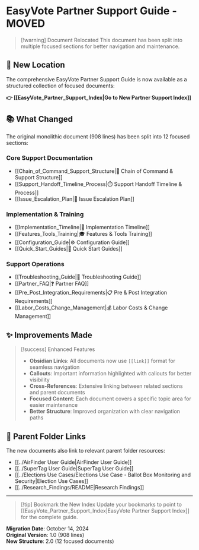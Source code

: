 # EasyVote Partner Support Guide - MOVED

> [!warning] Document Relocated
> This document has been split into multiple focused sections for better navigation and maintenance.

## 🔄 New Location

The comprehensive EasyVote Partner Support Guide is now available as a structured collection of focused documents:

**👉 [[EasyVote_Partner_Support_Index|Go to New Partner Support Index]]**

## 📚 What Changed

The original monolithic document (908 lines) has been split into 12 focused sections:

### Core Support Documentation
- [[Chain_of_Command_Support_Structure|🏢 Chain of Command & Support Structure]]
- [[Support_Handoff_Timeline_Process|⏱️ Support Handoff Timeline & Process]]  
- [[Issue_Escalation_Plan|🚨 Issue Escalation Plan]]

### Implementation & Training
- [[Implementation_Timeline|📅 Implementation Timeline]]
- [[Features_Tools_Training|🎓 Features & Tools Training]]
- [[Configuration_Guide|⚙️ Configuration Guide]]
- [[Quick_Start_Guides|🚀 Quick Start Guides]]

### Support Operations
- [[Troubleshooting_Guide|🔧 Troubleshooting Guide]]
- [[Partner_FAQ|❓ Partner FAQ]]
- [[Pre_Post_Integration_Requirements|📋 Pre & Post Integration Requirements]]
- [[Labor_Costs_Change_Management|💰 Labor Costs & Change Management]]

## ✨ Improvements Made

> [!success] Enhanced Features
> - **Obsidian Links**: All documents now use `[[link]]` format for seamless navigation
> - **Callouts**: Important information highlighted with callouts for better visibility
> - **Cross-References**: Extensive linking between related sections and parent documents
> - **Focused Content**: Each document covers a specific topic area for easier maintenance
> - **Better Structure**: Improved organization with clear navigation paths

## 🔗 Parent Folder Links

The new documents also link to relevant parent folder resources:
- [[../AirFinder User Guide|AirFinder User Guide]]
- [[../SuperTag User Guide|SuperTag User Guide]]
- [[../Elections Use Cases/Elections Use Case - Ballot Box Monitoring and Security|Election Use Cases]]
- [[../Research_Findings/README|Research Findings]]

---

> [!tip] Bookmark the New Index
> Update your bookmarks to point to [[EasyVote_Partner_Support_Index|EasyVote Partner Support Index]] for the complete guide.

**Migration Date**: October 14, 2024  
**Original Version**: 1.0 (908 lines)  
**New Structure**: 2.0 (12 focused documents)
